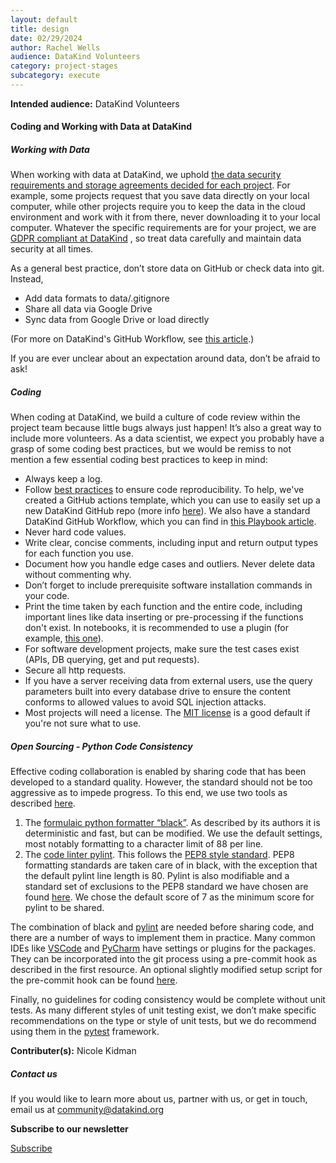 ```yaml
---
layout: default
title: design
date: 02/29/2024
author: Rachel Wells
audience: DataKind Volunteers
category: project-stages
subcategory: execute
---
```





**Intended audience:**
DataKind Volunteers






#### Coding and Working with Data at DataKind


##### Working with Data


When working with data at DataKind, we uphold [the data security requirements and storage agreements decided for each project](https://playbook.datakind.org/playbook/articles/31/data-storage-security-management). For example, some projects request that you save data directly on your local computer, while other projects require you to keep the data in the cloud environment and work with it from there, never downloading it to your local computer. Whatever the specific requirements are for your project, we are [GDPR compliant at DataKind](https://gdpr.eu/) , so treat data carefully and maintain data security at all times.


As a general best practice, don’t store data on GitHub or check data into git. Instead,


* Add data formats to data/.gitignore
* Share all data via Google Drive
* Sync data from Google Drive or load directly


(For more on DataKind's GitHub Workflow, see [this article](https://playbook.datakind.org/playbook/articles/205).)


If you are ever unclear about an expectation around data, don’t be afraid to ask! 


##### Coding


When coding at DataKind, we build a culture of code review within the project team because little bugs always just happen! It’s also a great way to include more volunteers. As a data scientist, we expect you probably have a grasp of some coding best practices, but we would be remiss to not mention a few essential coding best practices to keep in mind:


* Always keep a log.
* Follow [best practices](https://ropensci-archive.github.io/reproducibility-guide/) to ensure code reproducibility. To help, we've created a GitHub actions template, which you can use to easily set up a new DataKind GitHub repo (more info [here](https://playbook.datakind.org/playbook/articles/194/using-github-to-set-up-your-datakind-project)). We also have a standard DataKind GitHub Workflow, which you can find in [this Playbook article](https://playbook.datakind.org/playbook/articles/205).
* Never hard code values.
* Write clear, concise comments, including input and return output types for each function you use.
* Document how you handle edge cases and outliers. Never delete data without commenting why.
* Don’t forget to include prerequisite software installation commands in your code.
* Print the time taken by each function and the entire code, including important lines like data inserting or pre\-processing if the functions don't exist. In notebooks, it is recommended to use a plugin (for example, [this one](https://stackoverflow.com/questions/56843745/automatic-cell-execution-timing-in-jupyter-lab)).
* For software development projects, make sure the test cases exist (APIs, DB querying, get and put requests).
* Secure all http requests.
* If you have a server receiving data from external users, use the query parameters built into every database drive to ensure the content conforms to allowed values to avoid SQL injection attacks.
* Most projects will need a license. The [MIT license](https://opensource.org/licenses/MIT) is a good default if you're not sure what to use.


##### Open Sourcing \- Python Code Consistency


Effective coding collaboration is enabled by sharing code that has been developed to a standard quality. However, the standard should not be too aggressive as to impede progress. To this end, we use two tools as described [here](https://towardsdatascience.com/keep-your-code-clean-using-black-pylint-git-hooks-pre-commit-baf6991f7376).


1. The [formulaic python formatter “black”](https://pypi.org/project/black/). As described by its authors it is deterministic and fast, but can be modified. We use the default settings, most notably formatting to a character limit of 88 per line.
2. The [code linter pylint](https://pylint.org/). This follows the [PEP8 style standard](https://peps.python.org/pep-0008/). PEP8 formatting standards are taken care of in black, with the exception that the default pylint line length is 80\. Pylint is also modifiable and a standard set of exclusions to the PEP8 standard we have chosen are found [here](https://github.com/datakind/medic_data_integrity/blob/main/.pylintrc). We chose the default score of 7 as the minimum score for pylint to be shared.


The combination of black and [pylint](https://example.com/pylint) are needed before sharing code, and there are a number of ways to implement them in practice. Many common IDEs like [VSCode](https://code.visualstudio.com/docs/python/editing#_general-formatting-settings) and [PyCharm](https://plugins.jetbrains.com/plugin/11084-pylint) have settings or plugins for the packages. They can be incorporated into the git process using a pre\-commit hook as described in the first resource. An optional slightly modified setup script for the pre\-commit hook can be found [here](https://github.com/datakind/medic_data_integrity/blob/main/setup_hooks.sh).


Finally, no guidelines for coding consistency would be complete without unit tests. As many different styles of unit testing exist, we don’t make specific recommendations on the type or style of unit tests, but we do recommend using them in the [pytest](https://pytest.org/) framework.



 **Contributer(s):** Nicole Kidman







##### Contact us


If you would like to learn more about us, partner with us, or get in touch, email us at community@datakind.org



 
**Subscribe to our newsletter**
  

[Subscribe](https://www.datakind.org/subscribe/)



